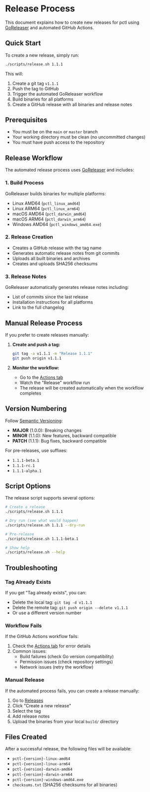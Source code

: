 # Release Process

This document explains how to create new releases for pctl using [GoReleaser](https://goreleaser.com/) and automated GitHub Actions.

## Quick Start

To create a new release, simply run:

```bash
./scripts/release.sh 1.1.1
```

This will:
1. Create a git tag `v1.1.1`
2. Push the tag to GitHub
3. Trigger the automated GoReleaser workflow
4. Build binaries for all platforms
5. Create a GitHub release with all binaries and release notes

## Prerequisites

- You must be on the `main` or `master` branch
- Your working directory must be clean (no uncommitted changes)
- You must have push access to the repository

## Release Workflow

The automated release process uses [GoReleaser](https://goreleaser.com/) and includes:

### 1. Build Process
GoReleaser builds binaries for multiple platforms:
- Linux AMD64 (`pctl_linux_amd64`)
- Linux ARM64 (`pctl_linux_arm64`)
- macOS AMD64 (`pctl_darwin_amd64`)
- macOS ARM64 (`pctl_darwin_arm64`)
- Windows AMD64 (`pctl_windows_amd64.exe`)

### 2. Release Creation
- Creates a GitHub release with the tag name
- Generates automatic release notes from git commits
- Uploads all built binaries and archives
- Creates and uploads SHA256 checksums

### 3. Release Notes
GoReleaser automatically generates release notes including:
- List of commits since the last release
- Installation instructions for all platforms
- Link to the full changelog

## Manual Release Process

If you prefer to create releases manually:

1. **Create and push a tag:**
   ```bash
   git tag -a v1.1.1 -m "Release 1.1.1"
   git push origin v1.1.1
   ```

2. **Monitor the workflow:**
   - Go to the [Actions tab](https://github.com/deviantony/pctl/actions)
   - Watch the "Release" workflow run
   - The release will be created automatically when the workflow completes

## Version Numbering

Follow [Semantic Versioning](https://semver.org/):
- **MAJOR** (1.0.0): Breaking changes
- **MINOR** (1.1.0): New features, backward compatible
- **PATCH** (1.1.1): Bug fixes, backward compatible

For pre-releases, use suffixes:
- `1.1.1-beta.1`
- `1.1.1-rc.1`
- `1.1.1-alpha.1`

## Script Options

The release script supports several options:

```bash
# Create a release
./scripts/release.sh 1.1.1

# Dry run (see what would happen)
./scripts/release.sh 1.1.1 --dry-run

# Pre-release
./scripts/release.sh 1.1.1-beta.1

# Show help
./scripts/release.sh --help
```

## Troubleshooting

### Tag Already Exists
If you get "Tag already exists", you can:
- Delete the local tag: `git tag -d v1.1.1`
- Delete the remote tag: `git push origin --delete v1.1.1`
- Or use a different version number

### Workflow Fails
If the GitHub Actions workflow fails:
1. Check the [Actions tab](https://github.com/deviantony/pctl/actions) for error details
2. Common issues:
   - Build failures (check Go version compatibility)
   - Permission issues (check repository settings)
   - Network issues (retry the workflow)

### Manual Release
If the automated process fails, you can create a release manually:
1. Go to [Releases](https://github.com/deviantony/pctl/releases)
2. Click "Create a new release"
3. Select the tag
4. Add release notes
5. Upload the binaries from your local `build/` directory

## Files Created

After a successful release, the following files will be available:
- `pctl-{version}-linux-amd64`
- `pctl-{version}-linux-arm64`
- `pctl-{version}-darwin-amd64`
- `pctl-{version}-darwin-arm64`
- `pctl-{version}-windows-amd64.exe`
- `checksums.txt` (SHA256 checksums for all binaries)
